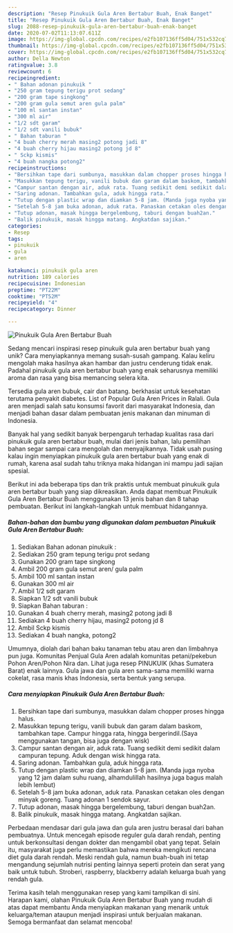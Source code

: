 ```yaml
---
description: "Resep Pinukuik Gula Aren Bertabur Buah, Enak Banget"
title: "Resep Pinukuik Gula Aren Bertabur Buah, Enak Banget"
slug: 2088-resep-pinukuik-gula-aren-bertabur-buah-enak-banget
date: 2020-07-02T11:13:07.611Z
image: https://img-global.cpcdn.com/recipes/e2fb107136ff5d04/751x532cq70/pinukuik-gula-aren-bertabur-buah-foto-resep-utama.jpg
thumbnail: https://img-global.cpcdn.com/recipes/e2fb107136ff5d04/751x532cq70/pinukuik-gula-aren-bertabur-buah-foto-resep-utama.jpg
cover: https://img-global.cpcdn.com/recipes/e2fb107136ff5d04/751x532cq70/pinukuik-gula-aren-bertabur-buah-foto-resep-utama.jpg
author: Della Newton
ratingvalue: 3.8
reviewcount: 6
recipeingredient:
- " Bahan adonan pinukuik "
- "250 gram tepung terigu prot sedang"
- "200 gram tape singkong"
- "200 gram gula semut aren gula palm"
- "100 ml santan instan"
- "300 ml air"
- "1/2 sdt garam"
- "1/2 sdt vanili bubuk"
- " Bahan taburan "
- "4 buah cherry merah masing2 potong jadi 8"
- "4 buah cherry hijau masing2 potong jd 8"
- " Sckp kismis"
- "4 buah nangka potong2"
recipeinstructions:
- "Bersihkan tape dari sumbunya, masukkan dalam chopper proses hingga halus."
- "Masukkan tepung terigu, vanili bubuk dan garam dalam baskom, tambahkan tape. Campur hingga rata, hingga bergerindil.(Saya menggunakan tangan, bisa juga dengan wisk)"
- "Campur santan dengan air, aduk rata. Tuang sedikit demi sedikit dalam campuran tepung. Aduk dengan wisk hingga rata."
- "Saring adonan. Tambahkan gula, aduk hingga rata."
- "Tutup dengan plastic wrap dan diamkan 5-8 jam. (Manda juga nyoba yang 12 jam dalam suhu ruang, alhamdulillah hasilnya juga bagus malah lebih lembut)"
- "Setelah 5-8 jam buka adonan, aduk rata. Panaskan cetakan oles dengan minyak goreng. Tuang adonan 1 sendok sayur."
- "Tutup adonan, masak hingga bergelembung, taburi dengan buah2an."
- "Balik pinukuik, masak hingga matang. Angkatdan sajikan."
categories:
- Resep
tags:
- pinukuik
- gula
- aren

katakunci: pinukuik gula aren 
nutrition: 189 calories
recipecuisine: Indonesian
preptime: "PT22M"
cooktime: "PT52M"
recipeyield: "4"
recipecategory: Dinner

---
```



![Pinukuik Gula Aren Bertabur Buah](https://img-global.cpcdn.com/recipes/e2fb107136ff5d04/751x532cq70/pinukuik-gula-aren-bertabur-buah-foto-resep-utama.jpg)

Sedang mencari inspirasi resep pinukuik gula aren bertabur buah yang unik? Cara menyiapkannya memang susah-susah gampang. Kalau keliru mengolah maka hasilnya akan hambar dan justru cenderung tidak enak. Padahal pinukuik gula aren bertabur buah yang enak seharusnya memiliki aroma dan rasa yang bisa memancing selera kita.

Tersedia gula aren bubuk, cair dan batang. berkhasiat untuk kesehatan terutama penyakit diabetes. List of Popular Gula Aren Prices in Ralali. Gula aren menjadi salah satu konsumsi favorit dari masyarakat Indonesia, dan menjadi bahan dasar dalam pembuatan jenis makanan dan minuman di Indonesia.

Banyak hal yang sedikit banyak berpengaruh terhadap kualitas rasa dari pinukuik gula aren bertabur buah, mulai dari jenis bahan, lalu pemilihan bahan segar sampai cara mengolah dan menyajikannya. Tidak usah pusing kalau ingin menyiapkan pinukuik gula aren bertabur buah yang enak di rumah, karena asal sudah tahu triknya maka hidangan ini mampu jadi sajian spesial.


Berikut ini ada beberapa tips dan trik praktis untuk membuat pinukuik gula aren bertabur buah yang siap dikreasikan. Anda dapat membuat Pinukuik Gula Aren Bertabur Buah menggunakan 13 jenis bahan dan 8 tahap pembuatan. Berikut ini langkah-langkah untuk membuat hidangannya.

<!--inarticleads1-->

##### Bahan-bahan dan bumbu yang digunakan dalam pembuatan Pinukuik Gula Aren Bertabur Buah:

1. Sediakan  Bahan adonan pinukuik :
1. Sediakan 250 gram tepung terigu prot sedang
1. Gunakan 200 gram tape singkong
1. Ambil 200 gram gula semut aren/ gula palm
1. Ambil 100 ml santan instan
1. Gunakan 300 ml air
1. Ambil 1/2 sdt garam
1. Siapkan 1/2 sdt vanili bubuk
1. Siapkan  Bahan taburan :
1. Gunakan 4 buah cherry merah, masing2 potong jadi 8
1. Sediakan 4 buah cherry hijau, masing2 potong jd 8
1. Ambil  Sckp kismis
1. Sediakan 4 buah nangka, potong2


Umumnya, diolah dari bahan baku tanaman tebu atau aren dan limbahnya pun juga. Komunitas Penjual Gula Aren adalah komunitas petani/pekebun Pohon Aren/Pohon Nira dan. Lihat juga resep PINUKUIK (khas Sumatera Barat) enak lainnya. Gula jawa dan gula aren sama-sama memiliki warna cokelat, rasa manis khas Indonesia, serta bentuk yang serupa. 

<!--inarticleads2-->

##### Cara menyiapkan Pinukuik Gula Aren Bertabur Buah:

1. Bersihkan tape dari sumbunya, masukkan dalam chopper proses hingga halus.
1. Masukkan tepung terigu, vanili bubuk dan garam dalam baskom, tambahkan tape. Campur hingga rata, hingga bergerindil.(Saya menggunakan tangan, bisa juga dengan wisk)
1. Campur santan dengan air, aduk rata. Tuang sedikit demi sedikit dalam campuran tepung. Aduk dengan wisk hingga rata.
1. Saring adonan. Tambahkan gula, aduk hingga rata.
1. Tutup dengan plastic wrap dan diamkan 5-8 jam. (Manda juga nyoba yang 12 jam dalam suhu ruang, alhamdulillah hasilnya juga bagus malah lebih lembut)
1. Setelah 5-8 jam buka adonan, aduk rata. Panaskan cetakan oles dengan minyak goreng. Tuang adonan 1 sendok sayur.
1. Tutup adonan, masak hingga bergelembung, taburi dengan buah2an.
1. Balik pinukuik, masak hingga matang. Angkatdan sajikan.


Perbedaan mendasar dari gula jawa dan gula aren justru berasal dari bahan pembuatnya. Untuk mencegah episode reguler gula darah rendah, penting untuk berkonsultasi dengan dokter dan mengambil obat yang tepat. Selain itu, masyarakat juga perlu memastikan bahwa mereka mengikuti rencana diet gula darah rendah. Meski rendah gula, namun buah-buah ini tetap mengandung sejumlah nutrisi penting lainnya seperti protein dan serat yang baik untuk tubuh. Stroberi, raspberry, blackberry adalah keluarga buah yang rendah gula. 

Terima kasih telah menggunakan resep yang kami tampilkan di sini. Harapan kami, olahan Pinukuik Gula Aren Bertabur Buah yang mudah di atas dapat membantu Anda menyiapkan makanan yang menarik untuk keluarga/teman ataupun menjadi inspirasi untuk berjualan makanan. Semoga bermanfaat dan selamat mencoba!
